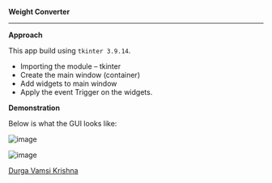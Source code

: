 **Weight Converter**
<hr>

**Approach**

This app build using `tkinter 3.9.14`.
- Importing the module – tkinter
- Create the main window (container)
- Add widgets to main window
- Apply the event Trigger on the widgets. 

**Demonstration**

Below is what the GUI looks like:

![image](https://github.com/vamsikrishnarh7/Play-With-Python/blob/main/Weight%20Converter/images/weight%20converter2.png)


![image](https://github.com/vamsikrishnarh7/Play-With-Python/blob/main/Weight%20Converter/images/weight%20converter1.png)




[Durga Vamsi Krishna](https://github.com/vamsikrishnarh7/)
